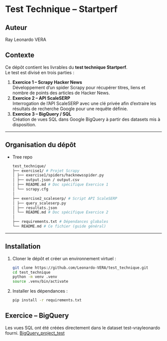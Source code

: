 # Test Technique – Startperf

## Auteur
Ray Leonardo VERA

## Contexte
Ce dépôt contient les livrables du **test technique Startperf**.  
Le test est divisé en trois parties :
1. **Exercice 1 – Scrapy Hacker News**  
   Développement d’un spider Scrapy pour récupérer titres, liens et nombre de points des articles de Hacker News.
2. **Exercice 2 – API ScaleSERP**  
   Interrogation de l’API ScaleSERP avec une clé privée afin d’extraire les résultats de recherche Google pour une requête définie.
3. **Exercice 3 – BigQuery / SQL**  
   Création de vues SQL dans Google BigQuery à partir des datasets mis à disposition.

---

## Organisation du dépôt

- Tree repo

    ```bash
    test_technique/
    ├── exercise1/ # Projet Scrapy
    │ ├── exercise1/spiders/hacknewsspider.py
    │ ├── output.json / output.csv
    │ ├── README.md # Doc spécifique Exercice 1
    │ └── scrapy.cfg
    │
    ├── exercise2_scaleserp/ # Script API ScaleSERP
    │ ├── query_scaleserp.py
    │ ├── resultats.json
    │ └── README.md # Doc spécifique Exercice 2
    │
    ├── requirements.txt # Dépendances globales
    └── README.md # Ce fichier (guide général)

---

## Installation

1. Cloner le dépôt et créer un environnement virtuel :
   ```bash
   git clone https://github.com/Leonardo-VERA/test_technique.git
   cd test_technique
   python -m venv .venv
   source .venv/bin/activate

2. Installer les dépendances :

   ```bash
   pip install -r requirements.txt

## Exercice – BigQuery

Les vues SQL ont été créées directement dans le dataset test-vrayleonardo fourni. [BigQuery_project_test](https://console.cloud.google.com/bigquery?project=test-startperf-469408&dataset=test-vrayleonardo)